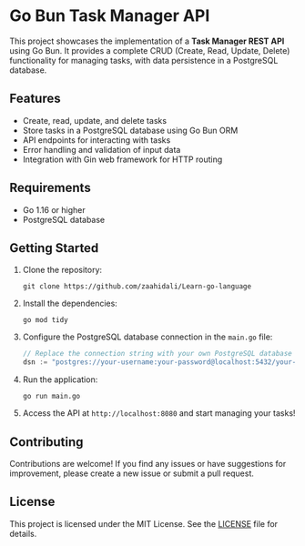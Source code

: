 # Go Bun Task Manager API

This project showcases the implementation of a **Task Manager REST API** using Go Bun. It provides a complete CRUD (Create, Read, Update, Delete) functionality for managing tasks, with data persistence in a PostgreSQL database.

## Features

- Create, read, update, and delete tasks
- Store tasks in a PostgreSQL database using Go Bun ORM
- API endpoints for interacting with tasks
- Error handling and validation of input data
- Integration with Gin web framework for HTTP routing

## Requirements

- Go 1.16 or higher
- PostgreSQL database

## Getting Started

1. Clone the repository:

   ```shell
   git clone https://github.com/zaahidali/Learn-go-language
   ```

2. Install the dependencies:

   ```shell
   go mod tidy
   ```

3. Configure the PostgreSQL database connection in the `main.go` file:

   ```go
   // Replace the connection string with your own PostgreSQL database credentials
   dsn := "postgres://your-username:your-password@localhost:5432/your-database?sslmode=disable"
   ```

4. Run the application:

   ```shell
   go run main.go
   ```

5. Access the API at `http://localhost:8080` and start managing your tasks!

## Contributing

Contributions are welcome! If you find any issues or have suggestions for improvement, please create a new issue or submit a pull request.

## License

This project is licensed under the MIT License. See the [LICENSE](LICENSE) file for details.
```